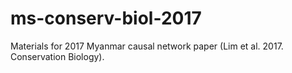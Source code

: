 # ms-conserv-biol-2017
Materials for 2017 Myanmar causal network paper (Lim et al. 2017. Conservation Biology).

